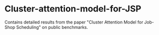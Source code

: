 # Cluster-attention-model-for-JSP

Contains detailed results from the paper "Cluster Attention Model for Job-Shop Scheduling" on public benchmarks.